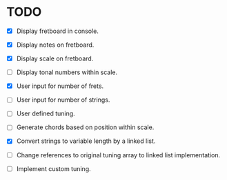 # TODO

- [x] Display fretboard in console.
- [x] Display notes on fretboard.
- [x] Display scale on fretboard.
- [ ] Display tonal numbers within scale.
- [x] User input for number of frets.
- [ ] User input for number of strings.
- [ ] User defined tuning.
- [ ] Generate chords based on position within scale.

- [x] Convert strings to variable length by a linked list.
- [ ] Change references to original tuning array to linked list implementation.
- [ ] Implement custom tuning.
